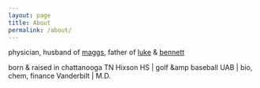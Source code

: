 ```yaml
---
layout: page
title: About
permalink: /about/
---
```

physician, husband of [maggs](https://www.instagram.com/maggsmcclure/), father of [luke]() & [bennett]()

born & raised in chattanooga TN
Hixson HS | golf &amp baseball
UAB | bio, chem, finance
Vanderbilt | M.D.
